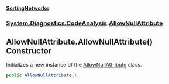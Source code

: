 #### [SortingNetworks](index.md 'index')
### [System.Diagnostics.CodeAnalysis](System_Diagnostics_CodeAnalysis.md 'System.Diagnostics.CodeAnalysis').[AllowNullAttribute](System_Diagnostics_CodeAnalysis_AllowNullAttribute.md 'System.Diagnostics.CodeAnalysis.AllowNullAttribute')
## AllowNullAttribute.AllowNullAttribute() Constructor
Initializes a new instance of the [AllowNullAttribute](System_Diagnostics_CodeAnalysis_AllowNullAttribute.md 'System.Diagnostics.CodeAnalysis.AllowNullAttribute') class.  
```csharp
public AllowNullAttribute();
```
